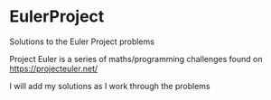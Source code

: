 # EulerProject
Solutions to the Euler Project problems

Project Euler is a series of maths/programming challenges found on https://projecteuler.net/

I will add my solutions as I work through the problems
